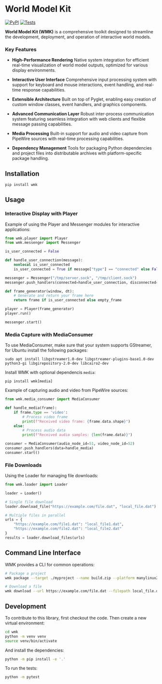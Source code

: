 # World Model Kit

[![PyPI](https://img.shields.io/pypi/v/wmk.svg)](https://pypi.org/project/wmk/)
[![Tests](https://github.com/journee-live/wmk/actions/workflows/test.yml/badge.svg)](https://github.com/journee-live/wmk/actions/workflows/test.yml)

**World Model Kit (WMK)** is a comprehensive toolkit designed to streamline the development, deployment, and operation of interactive world models.

### Key Features

* **High-Performance Rendering**
   Native system integration for efficient real-time visualization of world model outputs, optimized for various display environments.

* **Interactive User Interface**
   Comprehensive input processing system with support for keyboard and mouse interactions, event handling, and real-time response capabilities.

* **Extensible Architecture**
   Built on top of Pyglet, enabling easy creation of custom window classes, event handlers, and graphics components.

* **Advanced Communication Layer**
   Robust inter-process communication system featuring seamless integration with web clients and flexible message passing capabilities.

* **Media Processing**
   Built-in support for audio and video capture from PipeWire sources with real-time processing capabilities.

* **Dependency Management**
   Tools for packaging Python dependencies and project files into distributable archives with platform-specific package handling.

## Installation

```bash
pip install wmk
```

## Usage

### Interactive Display with Player

Example of using the Player and Messenger modules for interactive applications:

```python
from wmk.player import Player
from wmk.messenger import Messenger

is_user_connected = False

def handle_user_connection(message):
    nonlocal is_user_connected
    is_user_connected = True if message["type"] == "connected" else False

messenger = Messenger("/tmp/server.sock", "/tmp/client.sock")
messenger.push_handlers(connected=handle_user_connection, disconnected=handle_user_connection)

def frame_generator(window, dt):
    # Generate and return your frame here
    return frame if is_user_connected else empty_frame

player = Player(frame_generator)
player.run()

messenger.start()
```

### Media Capture with MediaConsumer

To use MediaConsumer, make sure that your system supports GStreamer, for Ubuntu install the following packages:

```
sudo apt install libgstreamer1.0-dev libgstreamer-plugins-base1.0-dev python3-gi libgirepository-2.0-dev libcairo2-dev
```

Install WMK with optional dependencis `media`:
```
pip install wmk[media]
```


Example of capturing audio and video from PipeWire sources:

```python
from wmk.media_consumer import MediaConsumer

def handle_media(frame):
    if frame.type == 'video':
        # Process video frame
        print(f"Received video frame: {frame.data.shape}")
    else:
        # Process audio data
        print(f"Received audio samples: {len(frame.data)}")

consumer = MediaConsumer(audio_node_id=51, video_node_id=52)
consumer.push_handlers(data=handle_media)
consumer.start()
```

### File Downloads

Using the Loader for managing file downloads:

```python
from wmk.loader import Loader

loader = Loader()

# Single file download
loader.download_file("https://example.com/file.dat", "local_file.dat")

# Multiple files in parallel
urls = {
    "https://example.com/file1.dat": "local_file1.dat",
    "https://example.com/file2.dat": "local_file2.dat"
}
results = loader.download_files(urls)
```

## Command Line Interface

WMK provides a CLI for common operations:

```bash
# Package a project
wmk package --target ./myproject --name build.zip --platform manylinux2014_x86_64

# Download a file
wmk download --url https://example.com/file.dat --filepath local_file.dat
```

## Development

To contribute to this library, first checkout the code. Then create a new virtual environment:
```bash
cd wmk
python -m venv venv
source venv/bin/activate
```
And install the dependencies:
```bash
python -m pip install -e '.'
```
To run the tests:
```bash
python -m pytest
```
